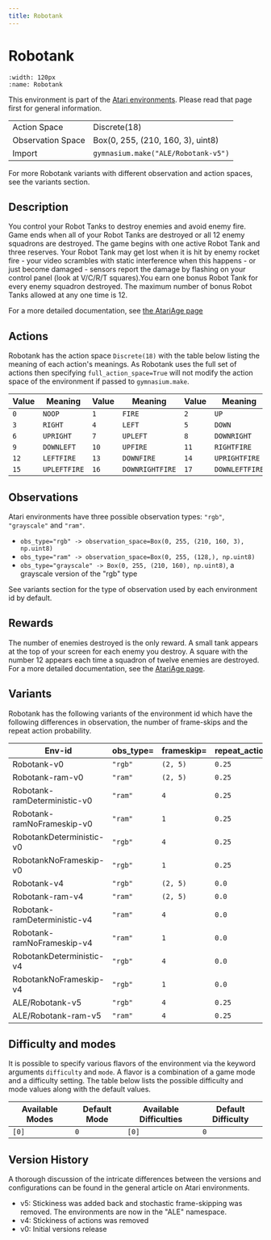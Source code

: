 ```yaml
---
title: Robotank
---
```


# Robotank

```{figure} ../../_static/videos/atari/robotank.gif
:width: 120px
:name: Robotank
```

This environment is part of the <a href='..'>Atari environments</a>. Please read that page first for general information.

|   |   |
|---|---|
| Action Space | Discrete(18) |
| Observation Space | Box(0, 255, (210, 160, 3), uint8) |
| Import | `gymnasium.make("ALE/Robotank-v5")` |

For more Robotank variants with different observation and action spaces, see the variants section.

## Description

You control your Robot Tanks to destroy enemies and avoid enemy fire. Game ends when all of your Robot Tanks are destroyed or all 12 enemy squadrons are destroyed. The game begins with one active Robot Tank and three reserves. Your Robot Tank may get lost when it is hit by enemy    rocket fire - your video scrambles with static interference when this    happens - or just become damaged - sensors report the damage by flashing on your control panel (look at V/C/R/T squares).You earn one bonus Robot Tank for every enemy squadron destroyed. The maximum number of bonus Robot Tanks allowed at any one time is 12.

For a more detailed documentation, see [the AtariAge page](https://atariage.com/manual_html_page.php?SoftwareLabelID=416)

## Actions

Robotank has the action space `Discrete(18)` with the table below listing the meaning of each action's meanings.
As Robotank uses the full set of actions then specifying `full_action_space=True` will not modify the action space of the environment if passed to `gymnasium.make`.

| Value   | Meaning      | Value   | Meaning         | Value   | Meaning        |
|---------|--------------|---------|-----------------|---------|----------------|
| `0`     | `NOOP`       | `1`     | `FIRE`          | `2`     | `UP`           |
| `3`     | `RIGHT`      | `4`     | `LEFT`          | `5`     | `DOWN`         |
| `6`     | `UPRIGHT`    | `7`     | `UPLEFT`        | `8`     | `DOWNRIGHT`    |
| `9`     | `DOWNLEFT`   | `10`    | `UPFIRE`        | `11`    | `RIGHTFIRE`    |
| `12`    | `LEFTFIRE`   | `13`    | `DOWNFIRE`      | `14`    | `UPRIGHTFIRE`  |
| `15`    | `UPLEFTFIRE` | `16`    | `DOWNRIGHTFIRE` | `17`    | `DOWNLEFTFIRE` |

## Observations

Atari environments have three possible observation types: `"rgb"`, `"grayscale"` and `"ram"`.

- `obs_type="rgb" -> observation_space=Box(0, 255, (210, 160, 3), np.uint8)`
- `obs_type="ram" -> observation_space=Box(0, 255, (128,), np.uint8)`
- `obs_type="grayscale" -> Box(0, 255, (210, 160), np.uint8)`, a grayscale version of the "rgb" type

See variants section for the type of observation used by each environment id by default.

## Rewards
The number of enemies destroyed is the only reward. A small tank appears at the top of your screen for each enemy you destroy. A square with the number 12 appears each time a squadron of twelve enemies are destroyed. For a more detailed documentation, see the [AtariAge page](https://atariage.com/manual_html_page.php?SoftwareLabelID=416).

## Variants

Robotank has the following variants of the environment id which have the following differences in observation,
the number of frame-skips and the repeat action probability.

| Env-id                       | obs_type=   | frameskip=   | repeat_action_probability=   |
|------------------------------|-------------|--------------|------------------------------|
| Robotank-v0                  | `"rgb"`     | `(2, 5)`     | `0.25`                       |
| Robotank-ram-v0              | `"ram"`     | `(2, 5)`     | `0.25`                       |
| Robotank-ramDeterministic-v0 | `"ram"`     | `4`          | `0.25`                       |
| Robotank-ramNoFrameskip-v0   | `"ram"`     | `1`          | `0.25`                       |
| RobotankDeterministic-v0     | `"rgb"`     | `4`          | `0.25`                       |
| RobotankNoFrameskip-v0       | `"rgb"`     | `1`          | `0.25`                       |
| Robotank-v4                  | `"rgb"`     | `(2, 5)`     | `0.0`                        |
| Robotank-ram-v4              | `"ram"`     | `(2, 5)`     | `0.0`                        |
| Robotank-ramDeterministic-v4 | `"ram"`     | `4`          | `0.0`                        |
| Robotank-ramNoFrameskip-v4   | `"ram"`     | `1`          | `0.0`                        |
| RobotankDeterministic-v4     | `"rgb"`     | `4`          | `0.0`                        |
| RobotankNoFrameskip-v4       | `"rgb"`     | `1`          | `0.0`                        |
| ALE/Robotank-v5              | `"rgb"`     | `4`          | `0.25`                       |
| ALE/Robotank-ram-v5          | `"ram"`     | `4`          | `0.25`                       |

## Difficulty and modes

It is possible to specify various flavors of the environment via the keyword arguments `difficulty` and `mode`.
A flavor is a combination of a game mode and a difficulty setting. The table below lists the possible difficulty and mode values
along with the default values.

| Available Modes   | Default Mode   | Available Difficulties   | Default Difficulty   |
|-------------------|----------------|--------------------------|----------------------|
| `[0]`             | `0`            | `[0]`                    | `0`                  |

## Version History

A thorough discussion of the intricate differences between the versions and configurations can be found in the general article on Atari environments.

* v5: Stickiness was added back and stochastic frame-skipping was removed. The environments are now in the "ALE" namespace.
* v4: Stickiness of actions was removed
* v0: Initial versions release
